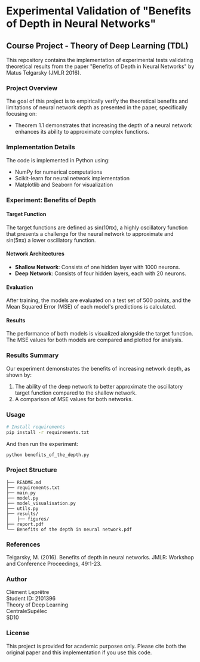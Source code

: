 # Experimental Validation of "Benefits of Depth in Neural Networks"

## Course Project - Theory of Deep Learning (TDL)
This repository contains the implementation of experimental tests validating theoretical results from the paper "Benefits of Depth in Neural Networks" by Matus Telgarsky (JMLR 2016).

### Project Overview
The goal of this project is to empirically verify the theoretical benefits and limitations of neural network depth as presented in the paper, specifically focusing on:
- Theorem 1.1 demonstrates that increasing the depth of a neural network enhances its ability to approximate complex functions. 

### Implementation Details
The code is implemented in Python using:
- NumPy for numerical computations
- Scikit-learn for neural network implementation
- Matplotlib and Seaborn for visualization

### Experiment: Benefits of Depth
#### Target Function
The target functions are defined as sin(10πx), a highly oscillatory function that presents a challenge for the neural network to approximate and sin(5πx) a lower oscillatory function.

#### Network Architectures
- **Shallow Network**: Consists of one hidden layer with 1000 neurons.
- **Deep Network**: Consists of four hidden layers, each with 20 neurons.

#### Evaluation
After training, the models are evaluated on a test set of 500 points, and the Mean Squared Error (MSE) of each model's predictions is calculated.

#### Results
The performance of both models is visualized alongside the target function. The MSE values for both models are compared and plotted for analysis.

### Results Summary
Our experiment demonstrates the benefits of increasing network depth, as shown by:
1. The ability of the deep network to better approximate the oscillatory target function compared to the shallow network.
2. A comparison of MSE values for both networks.

### Usage
```bash
# Install requirements
pip install -r requirements.txt
```
And then run the experiment:
```bash
python benefits_of_the_depth.py
```

### Project Structure
```
├── README.md
├── requirements.txt
├── main.py
├── model.py
├── model_visualisation.py
├── utils.py
├── results/
│   ├── figures/
├── report.pdf
└── Benefits of the depth in neural network.pdf
```

### References
Telgarsky, M. (2016). Benefits of depth in neural networks. JMLR: Workshop and Conference Proceedings, 49:1-23.

### Author  
Clément Leprêtre  
Student ID: 2101396  
Theory of Deep Learning  
CentraleSupélec  
SD10

### License
This project is provided for academic purposes only. Please cite both the original paper and this implementation if you use this code.
